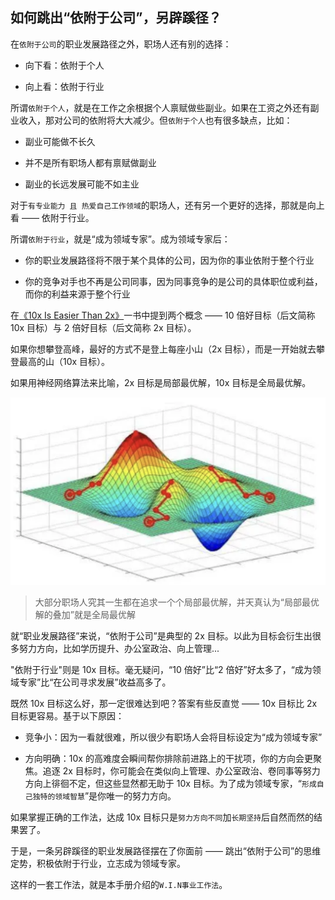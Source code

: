 ## 如何跳出“依附于公司”，另辟蹊径？

在`依附于公司`的职业发展路径之外，职场人还有别的选择：

- 向下看：依附于个人

- 向上看：依附于行业

所谓`依附于个人`，就是在工作之余根据个人禀赋做些副业。如果在工资之外还有副业收入，那对公司的依附将大大减少。但`依附于个人`也有很多缺点，比如：

- 副业可能做不长久

- 并不是所有职场人都有禀赋做副业

- 副业的长远发展可能不如主业

对于`有专业能力 且 热爱自己工作领域`的职场人，还有另一个更好的选择，那就是向上看 —— 依附于行业。

所谓`依附于行业`，就是“成为领域专家”。成为领域专家后：

- 你的职业发展路径将不限于某个具体的公司，因为你的事业依附于整个行业

- 你的竞争对手也不再是公司同事，因为同事竞争的是公司的具体职位或利益，而你的利益来源于整个行业

在[《10x Is Easier Than 2x》](https://book.douban.com/subject/36413459/)一书中提到两个概念 —— 10 倍好目标（后文简称 10x 目标）与 2 倍好目标（后文简称 2x 目标）。

如果你想攀登高峰，最好的方式不是登上每座小山（2x 目标），而是一开始就去攀登最高的山（10x 目标）。

如果用神经网络算法来比喻，2x 目标是局部最优解，10x 目标是全局最优解。

![坡度下降](/imgs/ml.jpg)

> 大部分职场人究其一生都在追求一个个局部最优解，并天真认为“局部最优解的叠加”就是全局最优解

就“职业发展路径”来说，“依附于公司”是典型的 2x 目标。以此为目标会衍生出很多努力方向，比如学历提升、办公室政治、向上管理...

"依附于行业"则是 10x 目标。毫无疑问，“10 倍好”比“2 倍好”好太多了，“成为领域专家”比“在公司寻求发展”收益高多了。

既然 10x 目标这么好，那一定很难达到吧？答案有些反直觉 —— 10x 目标比 2x 目标更容易。基于以下原因：

- 竞争小：因为一看就很难，所以很少有职场人会将目标设定为“成为领域专家”

- 方向明确：10x 的高难度会瞬间帮你排除前进路上的干扰项，你的方向会更聚焦。追逐 2x 目标时，你可能会在类似向上管理、办公室政治、卷同事等努力方向上徘徊不定，但这些显然都无助于 10x 目标。为了成为领域专家，“`形成自己独特的领域智慧`”是你唯一的努力方向。

如果掌握正确的工作法，达成 10x 目标只是`努力方向不同`加`长期坚持`后自然而然的结果罢了。

于是，一条另辟蹊径的职业发展路径摆在了你面前 —— 跳出“依附于公司”的思维定势，积极依附于行业，立志成为领域专家。

这样的一套工作法，就是本手册介绍的`W.I.N事业工作法`。
